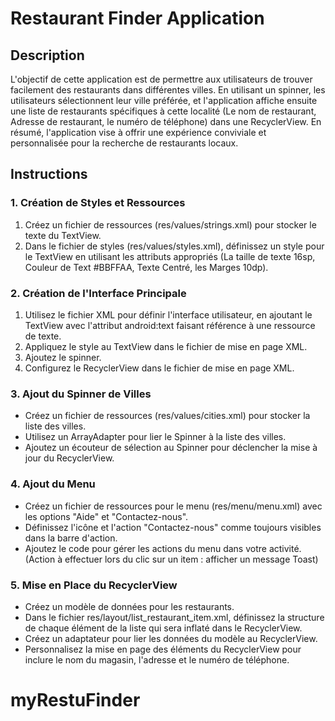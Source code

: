 # Restaurant Finder Application

## Description

L'objectif de cette application est de permettre aux utilisateurs de trouver facilement des restaurants dans différentes villes. En utilisant un spinner, les utilisateurs sélectionnent leur ville préférée, et l'application affiche ensuite une liste de restaurants spécifiques à cette localité (Le nom de restaurant, Adresse de restaurant, le numéro de téléphone) dans une RecyclerView. En résumé, l'application vise à offrir une expérience conviviale et personnalisée pour la recherche de restaurants locaux.

## Instructions

### 1. Création de Styles et Ressources

1. Créez un fichier de ressources (res/values/strings.xml) pour stocker le texte du TextView.
2. Dans le fichier de styles (res/values/styles.xml), définissez un style pour le TextView en utilisant les attributs appropriés (La taille de texte 16sp, Couleur de Text #BBFFAA, Texte Centré, les Marges 10dp).

### 2. Création de l'Interface Principale

1. Utilisez le fichier XML pour définir l'interface utilisateur, en ajoutant le TextView avec l'attribut android:text faisant référence à une ressource de texte.
2. Appliquez le style au TextView dans le fichier de mise en page XML.
3. Ajoutez le spinner.
4. Configurez le RecyclerView dans le fichier de mise en page XML.

### 3. Ajout du Spinner de Villes

- Créez un fichier de ressources (res/values/cities.xml) pour stocker la liste des villes.
- Utilisez un ArrayAdapter pour lier le Spinner à la liste des villes.
- Ajoutez un écouteur de sélection au Spinner pour déclencher la mise à jour du RecyclerView.

### 4. Ajout du Menu

- Créez un fichier de ressources pour le menu (res/menu/menu.xml) avec les options "Aide" et "Contactez-nous".
- Définissez l'icône et l'action "Contactez-nous" comme toujours visibles dans la barre d'action.
- Ajoutez le code pour gérer les actions du menu dans votre activité. (Action à effectuer lors du clic sur un item : afficher un message Toast)

### 5. Mise en Place du RecyclerView

- Créez un modèle de données pour les restaurants.
- Dans le fichier res/layout/list_restaurant_item.xml, définissez la structure de chaque élément de la liste qui sera inflaté dans le RecyclerView.
- Créez un adaptateur pour lier les données du modèle au RecyclerView.
- Personnalisez la mise en page des éléments du RecyclerView pour inclure le nom du magasin, l'adresse et le numéro de téléphone.
# myRestuFinder
